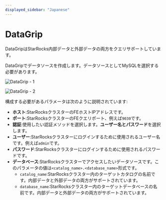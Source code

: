 ```yaml
---
displayed_sidebar: "Japanese"
---
```


# DataGrip

DataGripはStarRocks内部データと外部データの両方をクエリサポートしています。

DataGripでデータソースを作成します。データソースとしてMySQLを選択する必要があります。

![DataGrip - 1](../../assets/BI_datagrip_1.png)

![DataGrip - 2](../../assets/BI_datagrip_2.png)

構成する必要があるパラメータは次のように説明されています:

- **ホスト**:StarRocksクラスターのFEホストIPアドレスです。
- **ポート**:StarRocksクラスターのFEクエリポート、例えば`9030`です。
- **認証**:使用したい認証メソッドを選択します。**ユーザー名とパスワード**を選択します。
- **ユーザー**:StarRocksクラスターにログインするために使用されるユーザー名です。例えば`admin`です。
- **パスワード**:StarRocksクラスターにログインするために使用されるパスワードです。
- **データベース**:StarRocksクラスターでアクセスしたいデータソースです。このパラメータの値は`<catalog_name>.<database_name>`形式です。
  - `catalog_name`:StarRocksクラスター内のターゲットカタログの名前です。内部データと外部データの両方がサポートされています。
  - `database_name`:StarRocksクラスター内のターゲットデータベースの名前です。内部データと外部データの両方がサポートされています。